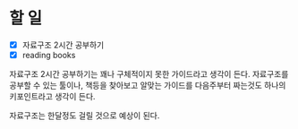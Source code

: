 
# 할 일

- [x] 자료구조 2시간 공부하기
- [x] reading books

자료구조 2시간 공부하기는 꽤나 구체적이지 못한 가이드라고 생각이 든다. 자료구조를 공부할 수 있는 툴이나, 책등을 찾아보고 알맞는 가이드를 다음주부터 짜는것도 하나의 키포인트라고 생각이 든다.

자료구조는 한달정도 걸릴 것으로 예상이 된다. 